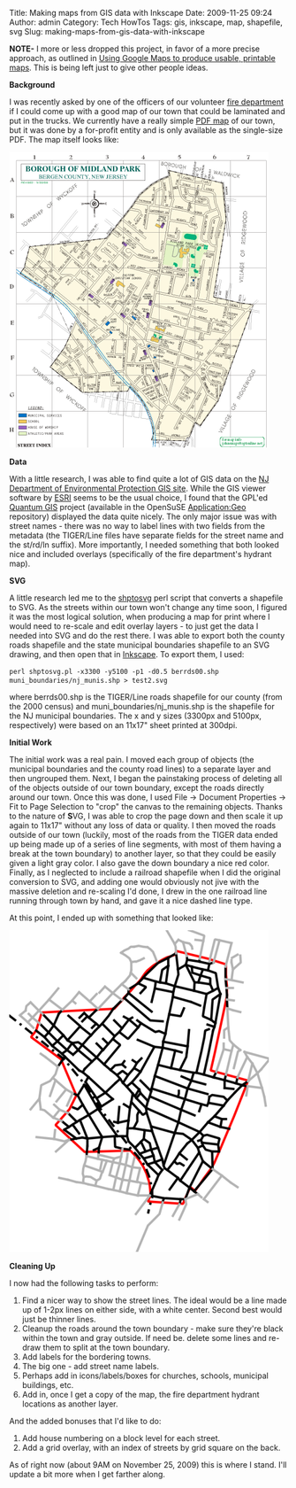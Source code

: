 Title: Making maps from GIS data with Inkscape
Date: 2009-11-25 09:24
Author: admin
Category: Tech HowTos
Tags: gis, inkscape, map, shapefile, svg
Slug: making-maps-from-gis-data-with-inkscape

**NOTE-** I more or less dropped this project, in favor of a more
precise approach, as outlined in [Using Google Maps to produce usable,
printable maps][]. This is being left just to give other people ideas.

**Background**

I was recently asked by one of the officers of our volunteer [fire
department][] if I could come up with a good map of our town that could
be laminated and put in the trucks. We currently have a really simple
[PDF map][] of our town, but it was done by a for-profit entity and is
only available as the single-size PDF. The map itself looks like:

![town map][]

**Data**

With a little research, I was able to find quite a lot of GIS data on
the [NJ Department of Environmental Protection GIS site][]. While the
GIS viewer software by [ESRI][] seems to be the usual choice, I found
that the GPL'ed [Quantum GIS][] project (available in the OpenSuSE
[Application:Geo][] repository) displayed the data quite nicely. The
only major issue was with street names - there was no way to label lines
with two fields from the metadata (the TIGER/Line files have separate
fields for the street name and the st/rd/ln suffix). More importantly, I
needed something that both looked nice and included overlays
(specifically of the fire department's hydrant map).

**SVG**

A little research led me to the [shptosvg][] perl script that converts a
shapefile to SVG. As the streets within our town won't change any time
soon, I figured it was the most logical solution, when producing a map
for print where I would need to re-scale and edit overlay layers - to
just get the data I needed into SVG and do the rest there. I was able to
export both the county roads shapefile and the state municipal
boundaries shapefile to an SVG drawing, and then open that in
[Inkscape][]. To export them, I used:

~~~~{.bash}
perl shptosvg.pl -x3300 -y5100 -p1 -d0.5 berrds00.shp muni_boundaries/nj_munis.shp > test2.svg
~~~~

where berrds00.shp is the TIGER/Line roads shapefile for our county
(from the 2000 census) and muni\_boundaries/nj\_munis.shp is the
shapefile for the NJ municipal boundaries. The x and y sizes (3300px and
5100px, respectively) were based on an 11x17" sheet printed at 300dpi.

**Initial Work**

The initial work was a real pain. I moved each group of objects (the
municipal boundaries and the county road lines) to a separate layer and
then ungrouped them. Next, I began the painstaking process of deleting
all of the objects outside of our town boundary, except the roads
directly around our town. Once this was done, I used File -\> Document
Properties -\> Fit to Page Selection to "crop" the canvas to the
remaining objects. Thanks to the nature of **S**VG, I was able to crop
the page down and then scale it up again to 11x17" without any loss of
data or quality. I then moved the roads outside of our town (luckily,
most of the roads from the TIGER data ended up being made up of a series
of line segments, with most of them having a break at the town boundary)
to another layer, so that they could be easily given a light gray color.
I also gave the down boundary a nice red color. Finally, as I neglected
to include a railroad shapefile when I did the original conversion to
SVG, and adding one would obviously not jive with the massive deletion
and re-scaling I'd done, I drew in the one railroad line running through
town by hand, and gave it a nice dashed line type.

At this point, I ended up with something that looked like:

![inkscape work version 1][]

**Cleaning Up**

I now had the following tasks to perform:

1.  Find a nicer way to show the street lines. The ideal would be a line
    made up of 1-2px lines on either side, with a white center. Second
    best would just be thinner lines.
2.  Cleanup the roads around the town boundary - make sure they're black
    within the town and gray outside. If need be. delete some lines and
    re-draw them to split at the town boundary.
3.  Add labels for the bordering towns.
4.  The big one - add street name labels.
5.  Perhaps add in icons/labels/boxes for churches, schools, municipal
    buildings, etc.
6.  Add in, once I get a copy of the map, the fire department hydrant
    locations as another layer.

And the added bonuses that I'd like to do:

1.  Add house numbering on a block level for each street.
2.  Add a grid overlay, with an index of streets by grid square on the
    back.

As of right now (about 9AM on November 25, 2009) this is where I stand.
I'll update a bit more when I get farther along.

  [Using Google Maps to produce usable, printable maps]: http://blog.jasonantman.com/2009/12/using-google-maps-to-produce-usable-printable-maps/
  [fire department]: http://www.mpnj.com/mp_fd.asp
  [PDF map]: http://www.mpnj.com/forms/TownMap.pdf
  [town map]: GFX/TownMap.png
  [NJ Department of Environmental Protection GIS site]: http://www.state.nj.us/dep/gis/
  [ESRI]: http://www.esri.com
  [Quantum GIS]: http://www.qgis.org/
  [Application:Geo]: http://download.opensuse.org/repositories/Application:/Geo/
  [shptosvg]: http://wiki.github.com/kbh3rd/shptosvg
  [Inkscape]: http://www.inkscape.org/
  [inkscape work version 1]: GFX/inkscape.png
